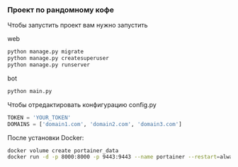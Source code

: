 ### Проект по рандомному кофе

Чтобы запустить проект вам нужно запустить 

web 
```bash
python manage.py migrate 
python manage.py createsuperuser
python manage.py runserver
```

bot
```bash
python main.py
```

Чтобы отредактировать конфигурацию config.py
```python
TOKEN = 'YOUR_TOKEN'
DOMAINS = ['domain1.com', 'domain2.com', 'domain3.com']
```

После установки Docker:
```bash
docker volume create portainer_data
docker run -d -p 8000:8000 -p 9443:9443 --name portainer --restart=always -v /var/run/docker.sock:/var/run/docker.sock -v portainer_data:/data portainer/portainer-ee:latest
```
